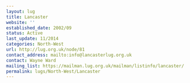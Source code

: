 ```yaml
---
layout: lug
title: Lancaster
website: ''
established_date: 2002/09
status: Active
last_update: 11/2014
categories: North-West
url: http://lug.org.uk/node/81
contact_address: mailto:info@lancasterlug.org.uk
contact: Wayne Ward
mailing_list: https://mailman.lug.org.uk/mailman/listinfo/lancaster/
permalink: lugs/North-West/Lancaster
---
```

